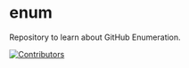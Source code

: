 # enum
Repository to learn about GitHub Enumeration.


















































































[![Contributors](https://img.shields.io/badge/Contributors-3-brightgreen)](https://github.com/EurydiceCorp/enum/graphs/contributors)
